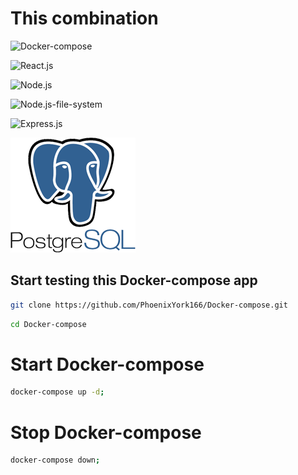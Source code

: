 # This combination

![Docker-compose](https://cdn.hashnode.com/res/hashnode/image/upload/v1662313547352/s0Uk-haLQ.jpg)

![React.js](https://media.licdn.com/dms/image/D4D12AQF26-NZ279EaA/article-cover_image-shrink_600_2000/0/1688018102545?e=2147483647&v=beta&t=Q9aUSt_UHzSqZYyDycri3s2kqVDlPc-YM0ZzlH2yfYc)

![Node.js](https://cdn.gabrieleromanato.com/5c37214980b3/uploads/2018/09/nodejs.jpg)

![Node.js-file-system](https://blogger.googleusercontent.com/img/b/R29vZ2xl/AVvXsEj6uBjgrkG7E1NVUwP_aUap3J_WWgYotCAfEBPks6MI7FxQL9QXc_saB87lFyfzaMALNTnKcrynAMVq8bPZpkJlfnKwzSVb2fC6jTvRaVy32K8NLyORgxzDwZ8P2OeWpH5h70Avfy5nEb3z/s1600/logo-node.jpg)

![Express.js](https://miro.medium.com/v2/resize:fit:1400/1*gyUa6Qx-xcOR1vHg1IoVkw.png)

![PostgreSQL](https://raw.githubusercontent.com/docker-library/docs/01c12653951b2fe592c1f93a13b4e289ada0e3a1/postgres/logo.png)

## Start testing this Docker-compose app

```bash
git clone https://github.com/PhoenixYork166/Docker-compose.git
```

```bash
cd Docker-compose
```

# Start Docker-compose
```bash
docker-compose up -d;
```

# Stop Docker-compose
```bash
docker-compose down;
```